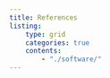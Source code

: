 ```yaml
---
title: References
listing: 
    type: grid
    categories: true
    contents: 
        - "./software/"
---
```



